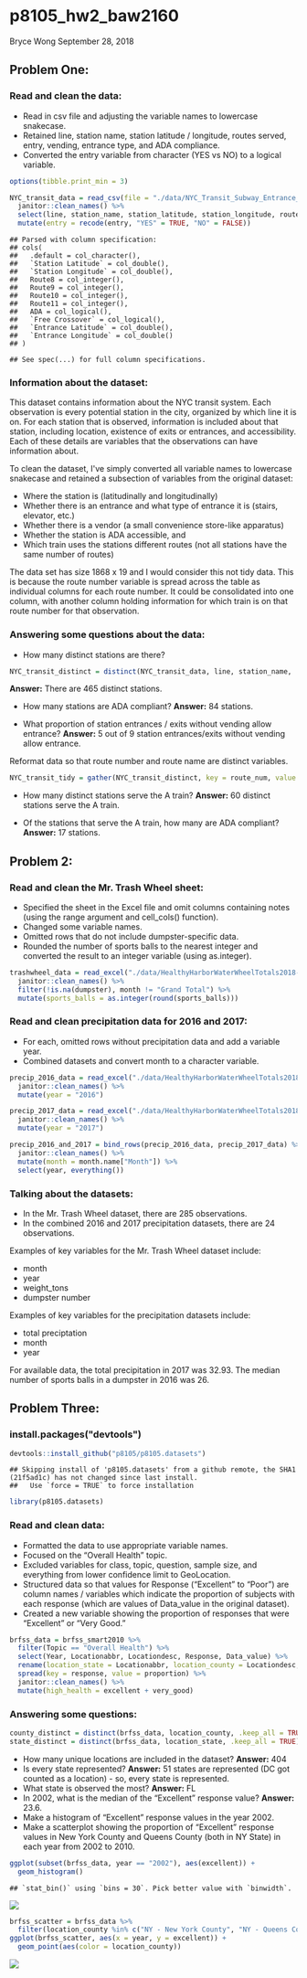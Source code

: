 p8105\_hw2\_baw2160
================
Bryce Wong
September 28, 2018

Problem One:
------------

### Read and clean the data:

-   Read in csv file and adjusting the variable names to lowercase snakecase.
-   Retained line, station name, station latitude / longitude, routes served, entry, vending, entrance type, and ADA compliance.
-   Converted the entry variable from character (YES vs NO) to a logical variable.

``` r
options(tibble.print_min = 3)

NYC_transit_data = read_csv(file = "./data/NYC_Transit_Subway_Entrance_And_Exit_Data.csv") %>% 
  janitor::clean_names() %>% 
  select(line, station_name, station_latitude, station_longitude, route1:route11, entry, vending, entrance_type, ada) %>% 
  mutate(entry = recode(entry, "YES" = TRUE, "NO" = FALSE))
```

    ## Parsed with column specification:
    ## cols(
    ##   .default = col_character(),
    ##   `Station Latitude` = col_double(),
    ##   `Station Longitude` = col_double(),
    ##   Route8 = col_integer(),
    ##   Route9 = col_integer(),
    ##   Route10 = col_integer(),
    ##   Route11 = col_integer(),
    ##   ADA = col_logical(),
    ##   `Free Crossover` = col_logical(),
    ##   `Entrance Latitude` = col_double(),
    ##   `Entrance Longitude` = col_double()
    ## )

    ## See spec(...) for full column specifications.

### Information about the dataset:

This dataset contains information about the NYC transit system. Each observation is every potential station in the city, organized by which line it is on. For each station that is observed, information is included about that station, including location, existence of exits or entrances, and accessibility. Each of these details are variables that the observations can have information about.

To clean the dataset, I've simply converted all variable names to lowercase snakecase and retained a subsection of variables from the original dataset:

-   Where the station is (latitudinally and longitudinally)
-   Whether there is an entrance and what type of entrance it is (stairs, elevator, etc.)
-   Whether there is a vendor (a small convenience store-like apparatus)
-   Whether the station is ADA accessible, and
-   Which train uses the stations different routes (not all stations have the same number of routes)

The data set has size 1868 x 19 and I would consider this not tidy data. This is because the route number variable is spread across the table as individual columns for each route number. It could be consolidated into one column, with another column holding information for which train is on that route number for that observation.

### Answering some questions about the data:

-   How many distinct stations are there?

``` r
NYC_transit_distinct = distinct(NYC_transit_data, line, station_name, .keep_all = TRUE)
```

**Answer:** There are 465 distinct stations.

-   How many stations are ADA compliant? **Answer:** 84 stations.

-   What proportion of station entrances / exits without vending allow entrance? **Answer:** 5 out of 9 station entrances/exits without vending allow entrance.

Reformat data so that route number and route name are distinct variables.

``` r
NYC_transit_tidy = gather(NYC_transit_distinct, key = route_num, value = route_name, route1:route11)
```

-   How many distinct stations serve the A train? **Answer:** 60 distinct stations serve the A train.

-   Of the stations that serve the A train, how many are ADA compliant? **Answer:** 17 stations.

Problem 2:
----------

### Read and clean the Mr. Trash Wheel sheet:

-   Specified the sheet in the Excel file and omit columns containing notes (using the range argument and cell\_cols() function).
-   Changed some variable names.
-   Omitted rows that do not include dumpster-specific data.
-   Rounded the number of sports balls to the nearest integer and converted the result to an integer variable (using as.integer).

``` r
trashwheel_data = read_excel("./data/HealthyHarborWaterWheelTotals2018-7-28.xlsx", sheet = "Mr. Trash Wheel", range = cell_cols("A:N")) %>%
  janitor::clean_names() %>%
  filter(!is.na(dumpster), month != "Grand Total") %>%
  mutate(sports_balls = as.integer(round(sports_balls)))
```

### Read and clean precipitation data for 2016 and 2017:

-   For each, omitted rows without precipitation data and add a variable year.
-   Combined datasets and convert month to a character variable.

``` r
precip_2016_data = read_excel("./data/HealthyHarborWaterWheelTotals2018-7-28.xlsx", sheet = "2016 Precipitation", range = "A2:B14") %>%
  janitor::clean_names() %>%
  mutate(year = "2016")
```

``` r
precip_2017_data = read_excel("./data/HealthyHarborWaterWheelTotals2018-7-28.xlsx", sheet = "2017 Precipitation", range = "A2:B14") %>%
  janitor::clean_names() %>%
  mutate(year = "2017")
```

``` r
precip_2016_and_2017 = bind_rows(precip_2016_data, precip_2017_data) %>%
  janitor::clean_names() %>%
  mutate(month = month.name["Month"]) %>% 
  select(year, everything()) 
```

### Talking about the datasets:

-   In the Mr. Trash Wheel dataset, there are 285 observations.
-   In the combined 2016 and 2017 precipitation datasets, there are 24 observations.

Examples of key variables for the Mr. Trash Wheel dataset include:

-   month
-   year
-   weight\_tons
-   dumpster number

Examples of key variables for the precipitation datasets include:

-   total preciptation
-   month
-   year

For available data, the total precipitation in 2017 was 32.93. The median number of sports balls in a dumpster in 2016 was 26.

Problem Three:
--------------

### install.packages("devtools")

``` r
devtools::install_github("p8105/p8105.datasets")
```

    ## Skipping install of 'p8105.datasets' from a github remote, the SHA1 (21f5ad1c) has not changed since last install.
    ##   Use `force = TRUE` to force installation

``` r
library(p8105.datasets)
```

### Read and clean data:

-   Formatted the data to use appropriate variable names.
-   Focused on the “Overall Health” topic.
-   Excluded variables for class, topic, question, sample size, and everything from lower confidence limit to GeoLocation.
-   Structured data so that values for Response (“Excellent” to “Poor”) are column names / variables which indicate the proportion of subjects with each response (which are values of Data\_value in the original dataset).
-   Created a new variable showing the proportion of responses that were “Excellent” or “Very Good.”

``` r
brfss_data = brfss_smart2010 %>% 
  filter(Topic == "Overall Health") %>% 
  select(Year, Locationabbr, Locationdesc, Response, Data_value) %>% 
  rename(location_state = Locationabbr, location_county = Locationdesc, year = Year, response = Response, proportion = Data_value) %>% 
  spread(key = response, value = proportion) %>% 
  janitor::clean_names() %>% 
  mutate(high_health = excellent + very_good)
```

### Answering some questions:

``` r
county_distinct = distinct(brfss_data, location_county, .keep_all = TRUE) 
state_distinct = distinct(brfss_data, location_state, .keep_all = TRUE)
```

-   How many unique locations are included in the dataset? **Answer:** 404
-   Is every state represented? **Answer:** 51 states are represented (DC got counted as a location) - so, every state is represented.
-   What state is observed the most? **Answer:** FL
-   In 2002, what is the median of the “Excellent” response value? **Answer:** 23.6.
-   Make a histogram of “Excellent” response values in the year 2002.
-   Make a scatterplot showing the proportion of “Excellent” response values in New York County and Queens County (both in NY State) in each year from 2002 to 2010.

``` r
ggplot(subset(brfss_data, year == "2002"), aes(excellent)) +
  geom_histogram()
```

    ## `stat_bin()` using `bins = 30`. Pick better value with `binwidth`.

![](p8105_hw2_baw2160_files/figure-markdown_github/unnamed-chunk-10-1.png)

``` r
brfss_scatter = brfss_data %>% 
  filter(location_county %in% c("NY - New York County", "NY - Queens County"))
ggplot(brfss_scatter, aes(x = year, y = excellent)) + 
  geom_point(aes(color = location_county))
```

![](p8105_hw2_baw2160_files/figure-markdown_github/unnamed-chunk-10-2.png)
